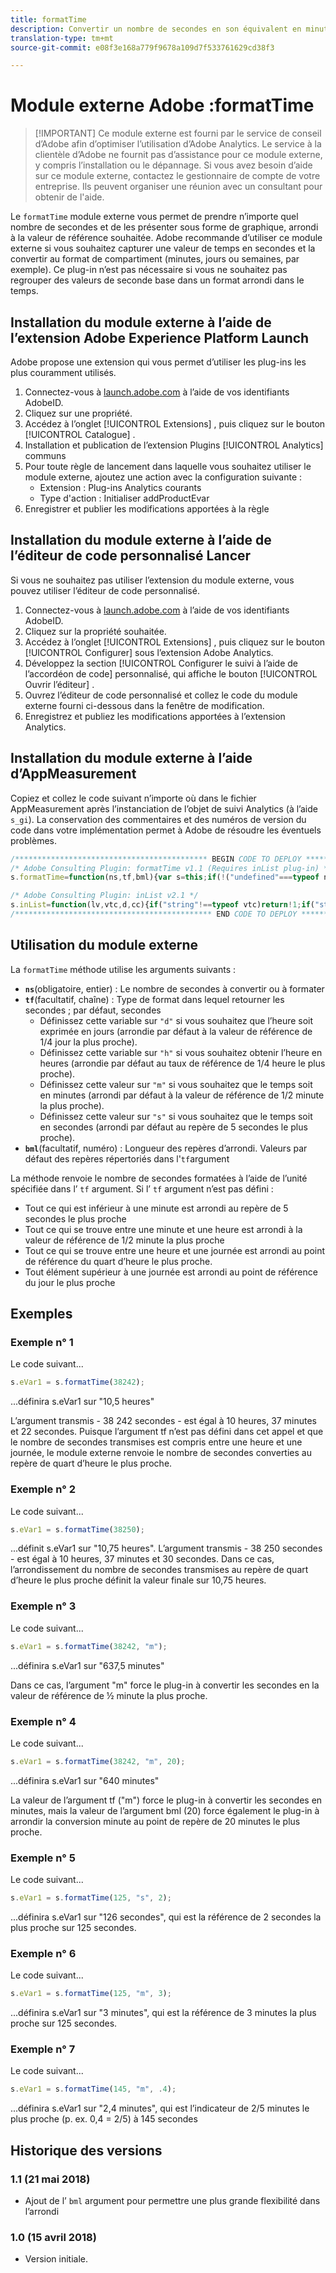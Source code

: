 ```yaml
---
title: formatTime
description: Convertir un nombre de secondes en son équivalent en minutes, heures, etc.
translation-type: tm+mt
source-git-commit: e08f3e168a779f9678a109d7f533761629cd38f3

---
```



# Module externe Adobe :formatTime

> [!IMPORTANT] Ce module externe est fourni par le service de conseil d’Adobe afin d’optimiser l’utilisation d’Adobe Analytics. Le service à la clientèle d’Adobe ne fournit pas d’assistance pour ce module externe, y compris l’installation ou le dépannage. Si vous avez besoin d’aide sur ce module externe, contactez le gestionnaire de compte de votre entreprise. Ils peuvent organiser une réunion avec un consultant pour obtenir de l&#39;aide.

Le `formatTime` module externe vous permet de prendre n’importe quel nombre de secondes et de les présenter sous forme de graphique, arrondi à la valeur de référence souhaitée. Adobe recommande d’utiliser ce module externe si vous souhaitez capturer une valeur de temps en secondes et la convertir au format de compartiment (minutes, jours ou semaines, par exemple). Ce plug-in n’est pas nécessaire si vous ne souhaitez pas regrouper des valeurs de seconde base dans un format arrondi dans le temps.

## Installation du module externe à l’aide de l’extension Adobe Experience Platform Launch

Adobe propose une extension qui vous permet d’utiliser les plug-ins les plus couramment utilisés.

1. Connectez-vous à [launch.adobe.com](https://launch.adobe.com) à l’aide de vos identifiants AdobeID.
1. Cliquez sur une propriété.
1. Accédez à l’onglet [!UICONTROL Extensions] , puis cliquez sur le bouton [!UICONTROL Catalogue] .
1. Installation et publication de l’extension Plugins [!UICONTROL Analytics] communs
1. Pour toute règle de lancement dans laquelle vous souhaitez utiliser le module externe, ajoutez une action avec la configuration suivante :
   * Extension : Plug-ins Analytics courants
   * Type d&#39;action : Initialiser addProductEvar
1. Enregistrer et publier les modifications apportées à la règle

## Installation du module externe à l’aide de l’éditeur de code personnalisé Lancer

Si vous ne souhaitez pas utiliser l’extension du module externe, vous pouvez utiliser l’éditeur de code personnalisé.

1. Connectez-vous à [launch.adobe.com](https://launch.adobe.com) à l’aide de vos identifiants AdobeID.
1. Cliquez sur la propriété souhaitée.
1. Accédez à l’onglet [!UICONTROL Extensions] , puis cliquez sur le bouton [!UICONTROL Configurer] sous l’extension Adobe Analytics.
1. Développez la section [!UICONTROL Configurer le suivi à l’aide de l’accordéon de code] personnalisé, qui affiche le bouton [!UICONTROL Ouvrir l’éditeur] .
1. Ouvrez l’éditeur de code personnalisé et collez le code du module externe fourni ci-dessous dans la fenêtre de modification.
1. Enregistrez et publiez les modifications apportées à l’extension Analytics.

## Installation du module externe à l’aide d’AppMeasurement

Copiez et collez le code suivant n’importe où dans le fichier AppMeasurement après l’instanciation de l’objet de suivi Analytics (à l’aide `s_gi`). La conservation des commentaires et des numéros de version du code dans votre implémentation permet à Adobe de résoudre les éventuels problèmes.

```js
/******************************************* BEGIN CODE TO DEPLOY *******************************************/
/* Adobe Consulting Plugin: formatTime v1.1 (Requires inList plug-in) */
s.formatTime=function(ns,tf,bml){var s=this;if(!("undefined"===typeof ns||isNaN(ns)||0>Number(ns))){if("string"===typeof tf&&"d"===tf||("string"!==typeof tf||!s.inList("h,m,s",tf))&&86400<=ns){tf=86400;var d="days";bml=isNaN(bml)?1:tf/(bml*tf)} else"string"===typeof tf&&"h"===tf||("string"!==typeof tf||!s.inList("m,s",tf))&&3600<=ns?(tf=3600,d="hours", bml=isNaN(bml)?4: tf/(bml*tf)):"string"===typeof tf&&"m"===tf||("string"!==typeof tf||!s.inList("s",tf))&&60<=ns?(tf=60,d="minutes",bml=isNaN(bml)?2: tf/(bml*tf)):(tf=1,d="seconds",bml=isNaN(bml)?.2:tf/bml);ns=Math.round(ns*bml/tf)/bml+" "+d;0===ns.indexOf("1 ")&&(ns=ns.substring(0, ns.length-1));return ns}};

/* Adobe Consulting Plugin: inList v2.1 */
s.inList=function(lv,vtc,d,cc){if("string"!==typeof vtc)return!1;if("string"===typeof lv)lv=lv.split(d||",");else if("object"!== typeof lv)return!1;d=0;for(var e=lv.length;d<e;d++)if(1==cc&&vtc===lv[d]||vtc.toLowerCase()===lv[d].toLowerCase())return!0;return!1};
/******************************************** END CODE TO DEPLOY ********************************************/
```

## Utilisation du module externe

La `formatTime` méthode utilise les arguments suivants :

* **`ns`**(obligatoire, entier) : Le nombre de secondes à convertir ou à formater
* **`tf`**(facultatif, chaîne) : Type de format dans lequel retourner les secondes ; par défaut, secondes
   * Définissez cette variable sur `"d"` si vous souhaitez que l’heure soit exprimée en jours (arrondie par défaut à la valeur de référence de 1/4 jour la plus proche).
   * Définissez cette variable sur `"h"` si vous souhaitez obtenir l’heure en heures (arrondie par défaut au taux de référence de 1/4 heure le plus proche).
   * Définissez cette valeur sur `"m"` si vous souhaitez que le temps soit en minutes (arrondi par défaut à la valeur de référence de 1/2 minute la plus proche).
   * Définissez cette valeur sur `"s"` si vous souhaitez que le temps soit en secondes (arrondi par défaut au repère de 5 secondes le plus proche).
* **`bml`**(facultatif, numéro) : Longueur des repères d’arrondi. Valeurs par défaut des repères répertoriés dans l&#39;`tf`argument

La méthode renvoie le nombre de secondes formatées à l’aide de l’unité spécifiée dans l’ `tf` argument. Si l’ `tf` argument n’est pas défini :

* Tout ce qui est inférieur à une minute est arrondi au repère de 5 secondes le plus proche
* Tout ce qui se trouve entre une minute et une heure est arrondi à la valeur de référence de 1/2 minute la plus proche
* Tout ce qui se trouve entre une heure et une journée est arrondi au point de référence du quart d’heure le plus proche.
* Tout élément supérieur à une journée est arrondi au point de référence du jour le plus proche

## Exemples

### Exemple n° 1

Le code suivant...

```js
s.eVar1 = s.formatTime(38242);
```

...définira s.eVar1 sur &quot;10,5 heures&quot;

L’argument transmis - 38 242 secondes - est égal à 10 heures, 37 minutes et 22 secondes.  Puisque l’argument tf n’est pas défini dans cet appel et que le nombre de secondes transmises est compris entre une heure et une journée, le module externe renvoie le nombre de secondes converties au repère de quart d’heure le plus proche.

### Exemple n° 2

Le code suivant...

```js
s.eVar1 = s.formatTime(38250);
```

...définit s.eVar1 sur &quot;10,75 heures&quot;. L’argument transmis - 38 250 secondes - est égal à 10 heures, 37 minutes et 30 secondes.  Dans ce cas, l’arrondissement du nombre de secondes transmises au repère de quart d’heure le plus proche définit la valeur finale sur 10,75 heures.

### Exemple n° 3

Le code suivant...

```js
s.eVar1 = s.formatTime(38242, "m");
```

...définira s.eVar1 sur &quot;637,5 minutes&quot;

Dans ce cas, l’argument &quot;m&quot; force le plug-in à convertir les secondes en la valeur de référence de ½ minute la plus proche.

### Exemple n° 4

Le code suivant...

```js
s.eVar1 = s.formatTime(38242, "m", 20);
```

...définira s.eVar1 sur &quot;640 minutes&quot;

La valeur de l’argument tf (&quot;m&quot;) force le plug-in à convertir les secondes en minutes, mais la valeur de l’argument bml (20) force également le plug-in à arrondir la conversion minute au point de repère de 20 minutes le plus proche.

### Exemple n° 5

Le code suivant...

```js
s.eVar1 = s.formatTime(125, "s", 2);
```

...définira s.eVar1 sur &quot;126 secondes&quot;, qui est la référence de 2 secondes la plus proche sur 125 secondes.

### Exemple n° 6

Le code suivant...

```js
s.eVar1 = s.formatTime(125, "m", 3);
```

...définira s.eVar1 sur &quot;3 minutes&quot;, qui est la référence de 3 minutes la plus proche sur 125 secondes.

### Exemple n° 7

Le code suivant...

```js
s.eVar1 = s.formatTime(145, "m", .4);
```

...définira s.eVar1 sur &quot;2,4 minutes&quot;, qui est l’indicateur de 2/5 minutes le plus proche (p. ex. 0,4 = 2/5) à 145 secondes

## Historique des versions

### 1.1 (21 mai 2018)

* Ajout de l’ `bml` argument pour permettre une plus grande flexibilité dans l’arrondi

### 1.0 (15 avril 2018)

* Version initiale.
